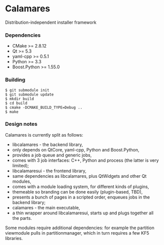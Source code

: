 Calamares
=========

Distribution-independent installer framework

### Dependencies
* CMake >= 2.8.12
* Qt >= 5.3
* yaml-cpp >= 0.5.1
* Python >= 3.3
* Boost.Python >= 1.55.0

### Building
```
$ git submodule init
$ git submodule update
$ mkdir build
$ cd build
$ cmake -DCMAKE_BUILD_TYPE=Debug ..
$ make
```

### Design notes
Calamares is currently split as follows:
* libcalamares - the backend library,
 * only depends on QtCore, yaml-cpp, Python and Boost.Python,
 * provides a job queue and generic jobs,
 * comes with 3 job interfaces: C++, Python and process (the latter is very limited);
* libcalamaresui - the frontend library,
 * same dependencies as libcalamares, plus QtWidgets and other Qt modules,
 * comes with a module loading system, for different kinds of plugins,
 * themeable so branding can be done easily (plugin-based, TBD),
 * presents a bunch of pages in a scripted order, enqueues jobs in the backend library;
* calamares - the main executable,
 * a thin wrapper around libcalamaresui, starts up and plugs together all the parts.

Some modules require additional dependencies: for example the partition viewmodule pulls in partitionmanager, which in turn requires a few KF5 libraries.
